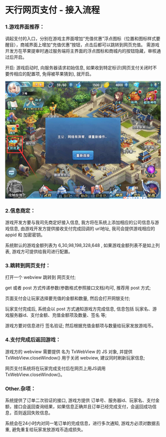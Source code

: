 # 天行网页支付 - 接入流程


### 1.游戏界面推荐：

调起支付的入口，分别在游戏主界面增加“充值优惠”浮点图标（位置和图标样式要醒目），商城界面上增加“充值优惠”按钮，点击后都可以跳转到网页充值。 需游戏开发方在苹果提审时通过服务端将主界面的浮点图标和商城内的按钮隐藏，审核通过后开启。

开启: 游戏启动时, 向服务器请求初始信息, 如果收到特定标识(网页支付关闭时不要传相应的配置项, 免得被苹果猜到), 就开启。

![alt text](images/cp-usercenter-ref.png "参考图")

### 2.信息商定：

游戏开发方要与我司先商定好接入信息, 我方将在系统上添加相应的公司信息与游戏信息, 由游戏开发方提供接收支付完成回调的 url地址, 我司会提供游戏相应的 appid 和 加密密钥。

系统默认的游戏金额列表为 6,30,98,198,328,648 , 如果游戏金额列表不是如上列表, 游戏方可提供给我司进行配置。

### 3.跳转到网页支付：

打开一个 webview 跳转到 网页支付;

get 或者 post 方式传递参数(参数格式参照接口文档)均可, 推荐用 post 方式;

页面支付会让玩家选择要充值的金额和数量, 然后会打开网银支付;

玩家支付完成后, 系统会以 post 方式通知游戏方完成信息, 信息包括 玩家名、游戏服务器id、支付金额、充值金额项及数量、签名 等;

游戏方要对信息进行 签名验证; 然后根据充值金额项与数量给玩家发放游戏币。

### 4.支付完成后返回游戏：

游戏方的 webview 需要提供 名为 TxWebView 的 JS 对象, 并提供 TxWebView.closeWindow() 用于关闭 webview, 建议同时刷新玩家信息;

网页支付系统将在玩家完成支付后在网页上用JS调用 TxWebView.closeWindow()。

### Other.杂项：

系统提供了订单二次验证的接口, 游戏方提供 订单号、服务器id、玩家名、支付金额，接口会返回查询结果，如果信息正确并且订单已经完成支付，会返回成功信息，否则返回失败信息。

系统会在24小时内对同一笔订单的完成信息，进行多次通知, 游戏方必须对数据去重, 避免重复给玩家发放游戏币造成损失。
